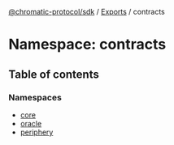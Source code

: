 [@chromatic-protocol/sdk](../README.md) / [Exports](../modules.md) / contracts

# Namespace: contracts

## Table of contents

### Namespaces

- [core](contracts.core.md)
- [oracle](contracts.oracle.md)
- [periphery](contracts.periphery.md)
